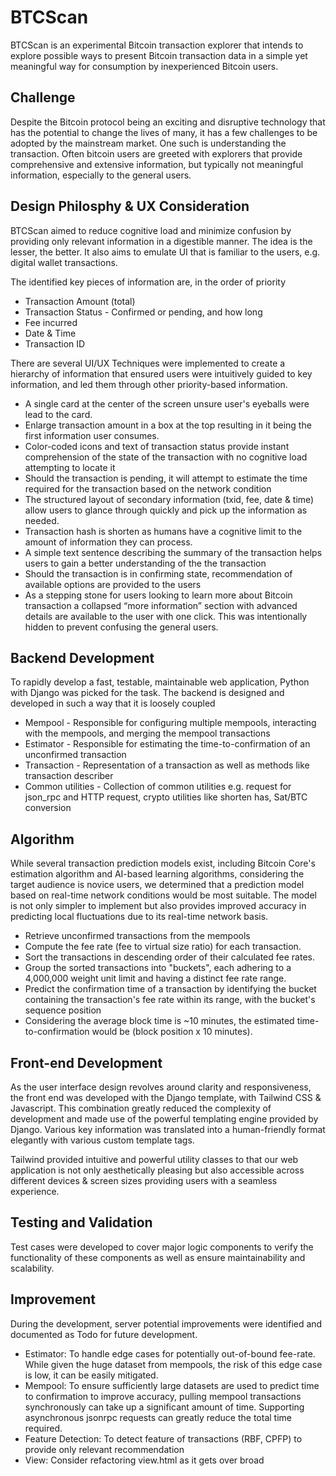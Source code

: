 # BTCScan
BTCScan is an experimental Bitcoin transaction explorer that intends to explore possible ways to present Bitcoin transaction data in a simple yet meaningful way for consumption by inexperienced Bitcoin users.


## Challenge
Despite the Bitcoin protocol being an exciting and disruptive technology that has the potential to change the lives of many, it has a few challenges to be adopted by the mainstream market. One such is understanding the transaction. Often bitcoin users are greeted with explorers that provide comprehensive and extensive information, but typically not meaningful information, especially to the general users.


## Design Philosphy & UX Consideration
BTCScan aimed to reduce cognitive load and minimize confusion by providing only relevant information in a digestible manner. The idea is the lesser, the better. It also aims to emulate UI that is familiar to the users, e.g. digital wallet transactions.

The identified key pieces of information are, in the order of priority
- Transaction Amount (total)
- Transaction Status - Confirmed or pending, and how long
- Fee incurred
- Date & Time
- Transaction ID

There are several UI/UX Techniques were implemented to create a hierarchy of information that ensured users were intuitively guided to key information, and led them through other priority-based information.

- A single card at the center of the screen unsure user's eyeballs were lead to the card.
- Enlarge transaction amount in a box at the top resulting in it being the first information user consumes. 
- Color-coded icons and text of transaction status provide instant comprehension of the state of the transaction with no cognitive load attempting to locate it
- Should the transaction is pending, it will attempt to estimate the time required for the transaction based on the network condition
- The structured layout of secondary information (txid, fee, date & time) allow users to glance through quickly and pick up the information as needed.
- Transaction hash is shorten as humans have a cognitive limit to the amount of information they can process.
- A simple text sentence describing the summary of the transaction helps users to gain a better understanding of the the transaction
- Should the transaction is in confirming state, recommendation of available options are provided to the users
- As a stepping stone for users looking to learn more about Bitcoin transaction a collapsed “more information” section with advanced details are available to the user with one click. This was intentionally hidden to prevent confusing the general users.


## Backend Development
To rapidly develop a fast, testable, maintainable web application, Python with Django was picked for the task. The backend is designed and developed in such a way that it is loosely coupled
- Mempool - Responsible for configuring multiple mempools,  interacting with the mempools, and merging the mempool transactions
- Estimator - Responsible for estimating the time-to-confirmation of an unconfirmed transaction
- Transaction - Representation of a transaction as well as methods like transaction describer
- Common utilities - Collection of common utilities e.g. request for json_rpc and HTTP request, crypto utilities like shorten has, Sat/BTC conversion


## Algorithm
While several transaction prediction models exist, including Bitcoin Core's estimation algorithm and AI-based learning algorithms, considering the target audience is novice users, we determined that a prediction model based on real-time network conditions would be most suitable. The model is not only simpler to implement but also provides improved accuracy in predicting local fluctuations due to its real-time network basis.
- Retrieve unconfirmed transactions from the mempools
- Compute the fee rate (fee to virtual size ratio) for each transaction.
- Sort the transactions in descending order of their calculated fee rates.
- Group the sorted transactions into "buckets", each adhering to a 4,000,000 weight unit limit and having a distinct fee rate range.
- Predict the confirmation time of a transaction by identifying the bucket containing the transaction's fee rate within its range, with the bucket's sequence position
- Considering the average block time is ~10 minutes, the estimated time-to-confirmation would be (block position x 10 minutes).


## Front-end Development
As the user interface design revolves around clarity and responsiveness, the front end was developed with the Django template, with Tailwind CSS & Javascript. This combination greatly reduced the complexity of development and made use of the powerful templating engine provided by Django. Various key information was translated into a human-friendly format elegantly with various custom template tags.

Tailwind provided intuitive and powerful utility classes to that our web application is not only aesthetically pleasing but also accessible across different devices & screen sizes providing users with a seamless experience.


## Testing and Validation
Test cases were developed to cover major logic components to verify the functionality of these components as well as ensure maintainability and scalability.

## Improvement
During the development, server potential improvements were identified and documented as Todo for future development.
- Estimator: To handle edge cases for potentially out-of-bound fee-rate. While given the huge dataset from mempools, the risk of this edge case is low, it can be easily mitigated.
- Mempool: To ensure sufficiently large datasets are used to predict time to confirmation to improve accuracy, pulling mempool transactions synchronously can take up a significant amount of time. Supporting asynchronous jsonrpc requests can greatly reduce the total time required.
- Feature Detection: To detect feature of transactions (RBF, CPFP) to provide only relevant recommendation 
- View: Consider refactoring view.html as it gets over broad


